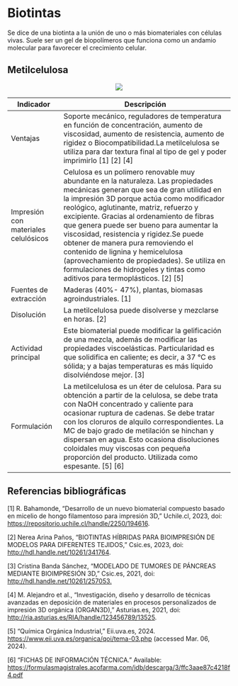 # Biotintas
Se dice de una biotinta a la unión de uno o más biomateriales con células vivas. Suele ser un gel de biopolímeros que funciona como un andamio molecular para favorecer el crecimiento celular.

## Metilcelulosa
<p align="center">
  <img src="https://github.com/HaroldAng2001/Biotintas_Limed/blob/main/Im%C3%A1genes/metilcelulosa.png")>
</p>

| Indicador | Descripción |
| --- | --- |
| Ventajas |Soporte mecánico, reguladores de temperatura en función de concentración, aumento de viscosidad, aumento de resistencia, aumento de rigidez o Biocompatibilidad.La metilcelulosa se utiliza para dar textura final al tipo de gel y poder imprimirlo  [1] [2] [4] |
| Impresión con materiales celulósicos | Celulosa es un polímero renovable muy abundante en la naturaleza. Las propiedades mecánicas generan que sea de gran utilidad en la impresión 3D porque actúa como modificador reológico, aglutinante, matriz, refuerzo y excipiente. Gracias al ordenamiento de fibras que genera puede ser bueno para aumentar la viscosidad, resistencia y rigidez.Se puede obtener de manera pura removiendo el contenido de lignina y hemicelulosa (aprovechamiento de propiedades). Se utiliza en formulaciones de hidrogeles y tintas como aditivos para termoplásticos. [2] [5]|
|Fuentes de extracción| Maderas (40%- 47%), plantas, biomasas agroindustriales. [1]		|
| Disolución |La metilcelulosa puede disolverse y mezclarse en horas. [2]		|
|Actividad principal| Este biomaterial puede modificar la gelificación de una mezcla, además de modificar las propiedades viscoelásticas. Particularidad es que solidifica en caliente; es decir, a 37 °C es sólida; y a bajas temperaturas es más líquido disolviéndose mejor. [3]		|
|Formulación| La metilcelulosa es un éter de celulosa. Para su obtención a partir de la celulosa, se debe trata con NaOH concentrado y caliente para ocasionar ruptura de cadenas. Se debe tratar con los cloruros de alquilo correspondientes. La MC de bajo grado de metilación se hinchan y dispersan en agua. Esto ocasiona disoluciones coloidales muy viscosas con pequeña proporción del producto. Utilizada como espesante. [5] [6]		|


## Referencias bibliográficas
[1] R. Bahamonde, “Desarrollo de un nuevo biomaterial compuesto basado en micelio de hongo filamentoso para impresión 3D,” Uchile.cl, 2023, doi: https://repositorio.uchile.cl/handle/2250/194616.	

[2] Nerea Arina Paños, “BIOTINTAS HÍBRIDAS PARA BIOIMPRESIÓN DE MODELOS PARA DIFERENTES TEJIDOS,” Csic.es, 2023, doi: http://hdl.handle.net/10261/341764.			

[3] Cristina Banda Sánchez, “MODELADO DE TUMORES DE PÁNCREAS MEDIANTE BIOIMPRESIÓN 3D,” Csic.es, 2021, doi: http://hdl.handle.net/10261/257053.‌			

[4] M. Alejandro et al., “Investigación, diseño y desarrollo de técnicas avanzadas en deposición de materiales en procesos personalizados de impresión 3D orgánica (ORGAN3D),” Asturias.es, 2021, doi: http://ria.asturias.es/RIA/handle/123456789/13525.		

[5] “Química Orgánica Industrial,” Eii.uva.es, 2024. https://www.eii.uva.es/organica/qoi/tema-03.php (accessed Mar. 06, 2024).	

[6] “FICHAS DE INFORMACIÓN TÉCNICA.” Available: https://formulasmagistrales.acofarma.com/idb/descarga/3/ffc3aae87c4218f4.pdf
‌			
